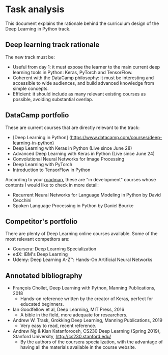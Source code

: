 # Task analysis

This document explains the rationale behind the curriculum design of the Deep Learning in Python track.

## Deep learning track rationale 

The new track must be: 
  * Useful from day 1: it must expose the learner to the main current deep learning tools in Python: Keras, PyTorch and TensorFlow.
  * Coherent with the DataCamp philosophy: it must be interesting and accessible to wide audiences, and build advanced knowledge from simple concepts.
  * Efficient: it should include as many relevant existing courses as possible, avoiding substantial overlap.

## DataCamp portfolio

These are current courses that are directly relevant to the track:

  * [Deep Learning in Python] (https://www.datacamp.com/courses/deep-learning-in-python)
  * Deep Learning with Keras in Python (Live since June 28)
  * Advanced Deep Learning with Keras in Python (Live since June 24)
  * Convolutional Neural Networks for Image Processing
  * Deep Learning with PyTorch
  * Introduction to TensorFlow in Python

According to your [roadmap](https://trello.com/b/BLplifUB/datacamp-course-roadmap), these are "in development" courses whose contents I would like to check in more detail:

  * Recurrent Neural Networks for Language Modeling in Python by David Cecchini
  * Spoken Language Processing in Python by Daniel Bourke

## Competitor's portfolio

There are plenty of Deep Learning online courses available. Some of the most relevant competitors are:

  * Coursera: Deep Learning Specialization
  * edX: IBM's Deep Learning
  * Udemy: Deep Learning A-Z™: Hands-On Artificial Neural Networks

## Annotated bibliography
  * François Chollet, Deep Learning with Python, Manning Publications, 2018
    * Hands-on reference written by the creator of Keras, perfect for educated beginners.
  * Ian Goodfellow et al, Deep Learning, MIT Press, 2016
    * A bible in the field, more adequate for researchers.
  * Andrew W. Trask, Grokking Deep Learning, Manning Publications, 2019
    * Very easy to read, recent reference.
  * Andrew Ng & Kian Katanforoosh, CS230 Deep Learning (Spring 2019), Stanford University, http://cs230.stanford.edu/
    * By the authors of the coursera specialization, with the advantage of having all the materials available in the course website.
